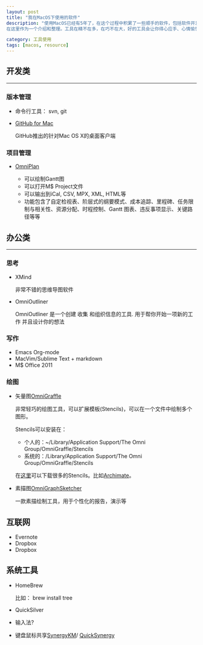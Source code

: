 ```yaml
---
layout: post
title: "我在MacOS下使用的软件"
description: "使用MacOS已经有5年了，在这个过程中积累了一些顺手的软件，包括软件开发、思考、绘图、写作、系统工具、互联网工具等。
在这里作为一个介绍和整理。工具在精不在多，在巧不在大，好的工具会让你得心应手、心情愉悦，提高工作效率。"

category: 工具使用
tags: [macos, resource]
---
```


## 开发类
---

### 版本管理

- 命令行工具： svn, git

- [GitHub for Mac]()

  GitHub推出的针对Mac OS X的桌面客户端   

### 项目管理

- [OmniPlan]()

  + 可以绘制Gantt图
  + 可以打开M$ Project文件
  + 可以输出到iCal, CSV, MPX, XML, HTML等
  + 功能包含了自定检视表、阶层式的纲要模式、成本追踪、里程碑、任务限制与相关性、资源分配、时程控制、Gantt 图表、违反事项显示、关键路径等等

## 办公类
---

### 思考

- XMind

  非常不错的思维导图软件

- OmniOutliner
 
  OmniOutliner 是一个创建 收集 和组织信息的工具. 用于帮你开始一项新的工作 并且设计你的想法

### 写作

- Emacs Org-mode
- MacVim/Sublime Text + markdown
- M$ Office 2011

### 绘图

- 矢量图[OmniGraffle]()
  
  非常轻巧的绘图工具，可以扩展模板(Stencils)，可以在一个文件中绘制多个图形。

  Stencils可以安装在：
  
  - 个人的：~/Library/Application Support/The Omni Group/OmniGraffle/Stencils
  - 系统的：/Library/Application Support/The Omni Group/OmniGraffle/Stencils
    
  在[这里](https://www.graffletopia.com/)可以下载很多的Stencils。比如[Archimate]()。

- 素描图[OmniGraphSketcher]()
  
  一款素描绘制工具，用于个性化的报告，演示等

## 互联网

- Evernote
- Dropbox
- Dropbox

## 系统工具

- HomeBrew

  比如：
	brew install tree

- QuickSilver

- 输入法?

- 键盘鼠标共享[SynergyKM]()/ [QuickSynergy]()



